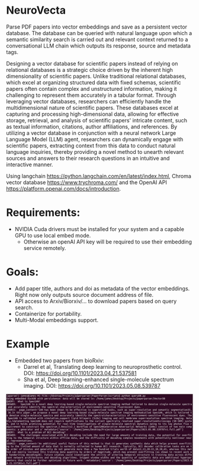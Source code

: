 # NeuroVecta
Parse PDF papers into vector embeddings and save as a persistent vector database. The database can be queried with natural language upon which a semantic similarity search is carried out and relevant context returned to a conversational LLM chain which outputs its response, source and metadata tags.   

Designing a vector database for scientific papers instead of relying on relational databases is a strategic choice driven by the inherent high dimensionality of scientific papers. Unlike traditional relational databases, which excel at organizing structured data with fixed schemas, scientific papers often contain complex and unstructured information, making it challenging to represent them accurately in a tabular format. Through leveraging vector databases, researchers can efficiently handle the multidimensional nature of scientific papers. These databases excel at capturing and processing high-dimensional data, allowing for effective storage, retrieval, and analysis of scientific papers' intricate content, such as textual information, citations, author affiliations, and references. By utilizing a vector database in conjunction with a neural network Large Language Model (LLM) agent, researchers can dynamically engage with scientific papers, extracting context from this data to conduct natural language inquiries, thereby providing a novel method to unearth relevant sources and answers to their research questions in an intuitive and interactive manner.


Using langchain https://python.langchain.com/en/latest/index.html, Chroma vector database https://www.trychroma.com/ and the OpenAI API https://platform.openai.com/docs/introduction. 

# Requirements:
* NVIDIA Cuda drivers must be installed for your system and a capable GPU to use local embed mode. 
  + Otherwise an openAI API key will be required to use their embedding service remotely. 

# Goals:
* Add paper title, authors and doi as metadata of the vector embeddings. Right now only outputs source document address of file. 
* API access to Arxiv/Biorxiv/... to download papers based on query search. 
* Containerize for portability.
* Multi-Modal embeddings support. 

# Example
* Embedded two papers from bioRxiv:
  + Darrel et al, Translating deep learning to neuroprosthetic control. DOI: https://doi.org/10.1101/2023.04.21.537581
  + Sha et al, Deep learning-enhanced single-molecule spectrum imaging. DOI: https://doi.org/10.1101/2023.05.08.539787

![Example of conversational queries and response](https://github.com/J-Burgess/PaperParser/blob/main/Markdown_Journal/figures/screenshotB.png?raw=true)
